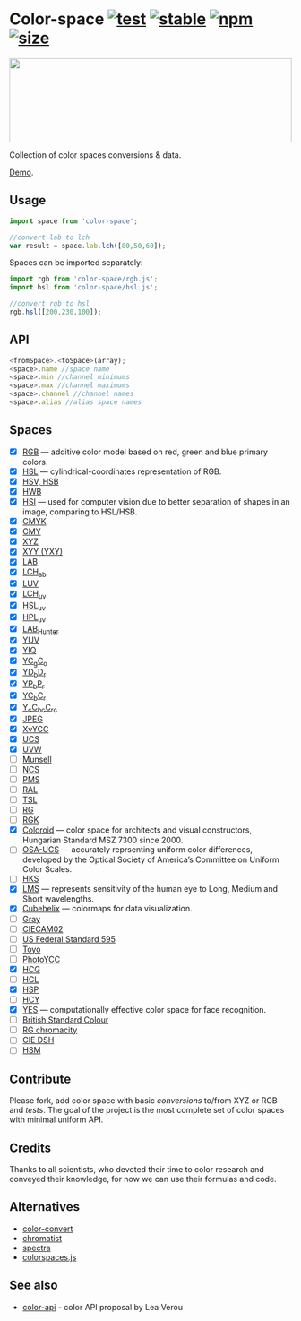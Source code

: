 # Color-space [![test](https://github.com/colorjs/color-space/actions/workflows/test.yml/badge.svg)](https://github.com/colorjs/color-space/actions/workflows/test.yml) [![stable](https://img.shields.io/badge/stability-stable-brightgreen.svg)](http://github.com/badges/stability-badges) [![npm](https://img.shields.io/npm/v/color-space)](https://npmjs.org/color-space) [![size](https://img.shields.io/bundlephobia/minzip/color-space/latest)](https://bundlephobia.com/package/color-space)

<img src="https://raw.githubusercontent.com/colorjs/color-space/gh-pages/logo.png" width="100%" height="150"/>

Collection of color spaces conversions & data.

[Demo](http://colorjs.github.io/color-space).


## Usage

```js
import space from 'color-space';

//convert lab to lch
var result = space.lab.lch([80,50,60]);
```

Spaces can be imported separately:

```js
import rgb from 'color-space/rgb.js';
import hsl from 'color-space/hsl.js';

//convert rgb to hsl
rgb.hsl([200,230,100]);
```
<!--
New space can be registered as:
```js
import space, {register} from 'color-space';

register(spaceDefiniton)
``` -->

## API

```js
<fromSpace>.<toSpace>(array);
<space>.name //space name
<space>.min //channel minimums
<space>.max //channel maximums
<space>.channel //channel names
<space>.alias //alias space names
```

## Spaces

* [x] [RGB](https://en.wikipedia.org/wiki/CIE_1931_color_space#CIE_RGB_colour_space) — additive color model based on red, green and blue primary colors.
* [x] [HSL](https://en.wikipedia.org/wiki/HSL_and_HSV) — cylindrical-coordinates representation of RGB.
* [x] [HSV, HSB](https://en.wikipedia.org/wiki/HSL_and_HSV)
* [x] [HWB](http://dev.w3.org/csswg/css-color/#the-hwb-notation)
* [x] [HSI](https://en.wikipedia.org/wiki/HSL_and_HSV) — used for computer vision due to better separation of shapes in an image, comparing to HSL/HSB.
* [x] [CMYK](https://en.wikipedia.org/wiki/CMYK_color_model)
* [x] [CMY](https://en.wikipedia.org/wiki/CMYK_color_model)
* [x] [XYZ](http://en.wikipedia.org/wiki/CIE_1931_color_space)
* [x] [XYY (YXY)](https://en.wikipedia.org/wiki/CIE_1931_color_space#CIE_xy_chromaticity_diagram_and_the_CIE_xyY_color_space)
* [x] [LAB](http://en.wikipedia.org/wiki/Lab_color_space)
* [x] [LCH<sub>ab</sub>](https://en.wikipedia.org/wiki/Lab_color_space#Cylindrical_representation:_CIELCh_or_CIEHLC)
* [x] [LUV](http://en.wikipedia.org/wiki/CIELUV)
* [x] [LCH<sub>uv</sub>](http://en.wikipedia.org/wiki/CIELUV#Cylindrical_representation)
* [x] [HSL<sub>uv</sub>](http://www.hsluv.org/)
* [x] [HPL<sub>uv</sub>](http://www.hsluv.org/)
* [x] [LAB<sub>Hunter</sub>](http://en.wikipedia.org/wiki/Lab_color_space#Hunter_Lab)
* [x] [YUV](https://en.wikipedia.org/?title=YUV)
* [x] [YIQ](https://en.wikipedia.org/?title=YIQ)
* [x] [YC<sub>g</sub>C<sub>o</sub>](https://en.wikipedia.org/wiki/YCgCo)
* [x] [YD<sub>b</sub>D<sub>r</sub>](https://en.wikipedia.org/wiki/YDbDr)
* [x] [YP<sub>b</sub>P<sub>r</sub>](https://en.wikipedia.org/wiki/YPbPr)
* [x] [YC<sub>b</sub>C<sub>r</sub>](https://en.wikipedia.org/wiki/YCbCr)
* [x] [Y<sub>c</sub>C<sub>bc</sub>C<sub>rc</sub>](https://en.wikipedia.org/wiki/YCbCr#ITU-R_BT.2020_conversion)
* [x] [JPEG](https://en.wikipedia.org/wiki/YCbCr#JPEG_conversion)
* [x] [XvYCC](https://en.wikipedia.org/wiki/XvYCC)
* [x] [UCS](https://en.wikipedia.org/wiki/CIE_1960_color_space)
* [x] [UVW](https://en.wikipedia.org/wiki/CIE_1964_color_space)
* [ ] [Munsell](https://en.wikipedia.org/wiki/Munsell_color_system)
* [ ] [NCS](https://en.wikipedia.org/wiki/Natural_Color_System)
* [ ] [PMS](https://en.wikipedia.org/wiki/Pantone)
* [ ] [RAL](https://en.wikipedia.org/wiki/RAL_colour_standard)
* [ ] [TSL](https://en.wikipedia.org/wiki/TSL_color_space)
* [ ] [RG](https://en.wikipedia.org/wiki/RG_color_space)
* [ ] [RGK](https://en.wikipedia.org/wiki/RG_color_space)
* [x] [Coloroid](https://en.wikipedia.org/wiki/Coloroid) — color space for architects and visual constructors, Hungarian Standard MSZ 7300 since 2000.
* [ ] [OSA-UCS](https://en.wikipedia.org/wiki/OSA-UCS) — accurately reprsenting uniform color differences, developed by the Optical Society of America’s Committee on Uniform Color Scales.
* [ ] [HKS](https://en.wikipedia.org/wiki/HKS_(colour_system))
* [x] [LMS](http://en.wikipedia.org/wiki/LMS_color_space) — represents sensitivity of the human eye to Long, Medium and Short wavelengths.
* [x] [Cubehelix](https://www.mrao.cam.ac.uk/~dag/CUBEHELIX/) — colormaps for data visualization.
* [ ] [Gray](http://dev.w3.org/csswg/css-color/#grays)
* [ ] [CIECAM02](https://en.wikipedia.org/wiki/CIECAM02)
* [ ] [US Federal Standard 595](https://en.wikipedia.org/wiki/Federal_Standard_595)
* [ ] [Toyo](http://mytoyocolor.com/)
* [ ] [PhotoYCC](http://www5.informatik.tu-muenchen.de/lehre/vorlesungen/graphik/info/csc/COL_34.htm)
* [x] [HCG](https://github.com/acterhd/hcg-legacy)
* [ ] [HCL](http://www.chilliant.com/rgb2hsv.html)
* [x] [HSP](http://alienryderflex.com/hsp.html)
* [ ] [HCY](http://chilliant.blogspot.ca/2012/08/rgbhcy-in-hlsl.html)
* [x] [YES](http://www.atlantis-press.com/php/download_paper.php?id=198) — computationally effective color space for face recognition.
* [ ] [British Standard Colour](http://www.britishstandardcolour.com/)
* [ ] [RG chromacity](https://en.wikipedia.org/wiki/Rg_chromaticity)
* [ ] [CIE DSH](https://en.wikipedia.org/wiki/Rg_chromaticity)
* [ ] [HSM](http://seer.ufrgs.br/rita/article/viewFile/rita_v16_n2_p141/7428)

## Contribute

Please fork, add color space with basic _conversions_ to/from XYZ or RGB and _tests_.
The goal of the project is the most complete set of color spaces with minimal uniform API.


## Credits

Thanks to all scientists, who devoted their time to color research and conveyed their knowledge, for now we can use their formulas and code.


## Alternatives

* [color-convert](https://github.com/harthur/color-convert)
* [chromatist](https://github.com/jrus/chromatist)
* [spectra](https://github.com/avp/spectra)
* [colorspaces.js](https://github.com/boronine/colorspaces.js)

## See also

* [color-api](https://github.com/LeaVerou/color-api) - color API proposal by Lea Verou
